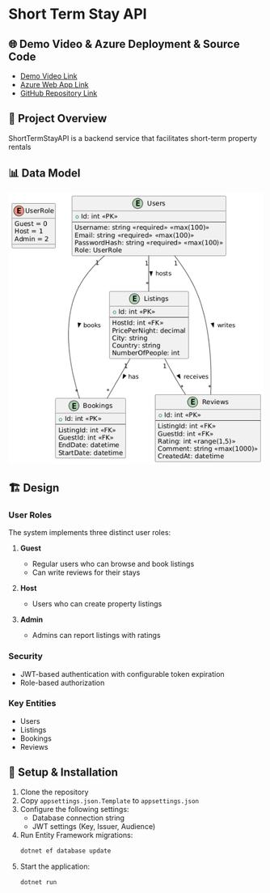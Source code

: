 # Short Term Stay API

## 🌐 Demo Video & Azure Deployment & Source Code  

- [Demo Video Link](https://www.youtube.com/watch?v=vxq3_uN50zY)
- [Azure Web App Link](https://shorttermstayapi-ataekren-fmekgcafc4c0bbb2.westeurope-01.azurewebsites.net/swagger/index.html)
- [GitHub Repository Link](https://github.com/ataekren/ShortTermStayWebAPI)

## 🎯 Project Overview

ShortTermStayAPI is a backend service that facilitates short-term property rentals

## 📊 Data Model

![ER](https://github.com/ataekren/ShortTermStayWebAPI/blob/master/ER.png?raw=true)

## 🏗 Design

### User Roles

The system implements three distinct user roles:

1. **Guest**
   - Regular users who can browse and book listings
   - Can write reviews for their stays

2. **Host**
   - Users who can create property listings

3. **Admin**
   - Admins can report listings with ratings

### Security

- JWT-based authentication with configurable token expiration
- Role-based authorization


### Key Entities

- Users
- Listings
- Bookings
- Reviews

## 🚀 Setup & Installation

1. Clone the repository
2. Copy `appsettings.json.Template` to `appsettings.json`
3. Configure the following settings:
   - Database connection string
   - JWT settings (Key, Issuer, Audience)
4. Run Entity Framework migrations:
   ```bash
   dotnet ef database update
   ```
5. Start the application:
   ```bash
   dotnet run
   ```
